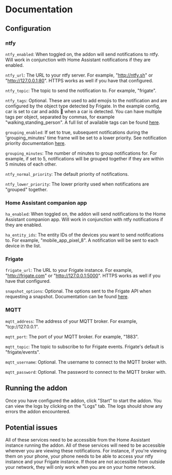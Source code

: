 # Documentation

## Configuration

### ntfy

`ntfy_enabled`: When toggled on, the addon will send notifications to ntfy. Will work in conjunction with Home Assistant notifications if they are enabled.

`ntfy_url`: The URL to your ntfy server.  For example, "http://ntfy.sh" or "http://127.0.0.1:80". HTTPS works as well if you have that configured.

`ntfy_topic`: The topic to send the notification to.  For example, "frigate".

`ntfy_tags`: Optional. These are used to add emojis to the notification and are configured by the object type detected by Frigate. In the example config, car is set to car and adds 🚗 when a car is detected. You can have multiple tags per object, separated by commas, for example "walking,standing_person". A full list of available tags can be found [here](https://docs.ntfy.sh/emojis/).

`grouping_enabled`: If set to true, subsequent notifications during the 'grouping_minutes' time frame will be set to a lower priority. See notification priority documentation [here](https://docs.ntfy.sh/publish/#message-priority).

`grouping_minutes`: The number of minutes to group notifications for. For example, if set to 5, notifications will be grouped together if they are within 5 minutes of each other.

`ntfy_normal_priority`: The default priority of notifications.

`ntfy_lower_priority`: The lower priority used when notifications are "grouped" together.

### Home Assistant companion app

`ha_enabled`: When toggled on, the addon will send notifications to the Home Assistant companion app. Will work in conjunction with ntfy notifications if they are enabled.

`ha_entity_ids`: The entity IDs of the devices you want to send notifications to. For example, "mobile_app_pixel_8". A notification will be sent to each device in the list.

### Frigate

`frigate_url`: The URL to your Frigate instance. For example, "http://frigate.com" or "http://127.0.0.1:5000". HTTPS works as well if you have that configured.

`snapshot_options`: Optional. The options sent to the Frigate API when requesting a snapshot. Documentation can be found [here](https://docs.frigate.video/integrations/api#get-apieventsidsnapshotjpg).

### MQTT

`mqtt_address`: The address of your MQTT broker. For example, "tcp://127.0.0.1".

`mqtt_port`: The port of your MQTT broker. For example, "1883".

`mqtt_topic`: The topic to subscribe to for Frigate events. Frigate's default is "frigate/events".

`mqtt_username`: Optional. The username to connect to the MQTT broker with.

`mqtt_password`: Optional. The password to connect to the MQTT broker with.

## Running the addon

Once you have configured the addon, click "Start" to start the addon. You can view the logs by clicking on the "Logs" tab. The logs should show any errors the addon encountered.

## Potential issues

All of these services need to be accessible from the Home Assistant instance running the addon. All of these services will need to be accessible wherever you are viewing these notifications. For instance, if you're viewing them on your phone, your phone needs to be able to access your ntfy instance and your Frigate instance. If those are not accessible from outside your network, they will only work when you are on your home network.
